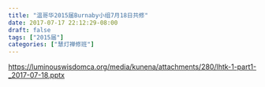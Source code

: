 ```yaml
---
title: "温哥华2015届Burnaby小组7月18日共修"
date: 2017-07-17 22:12:29-08:00
draft: false
tags: ["2015届"]
categories: ["慧灯禅修班"]
---
```

https://luminouswisdomca.org/media/kunena/attachments/280/lhtk-1-part1-_2017-07-18.pptx
